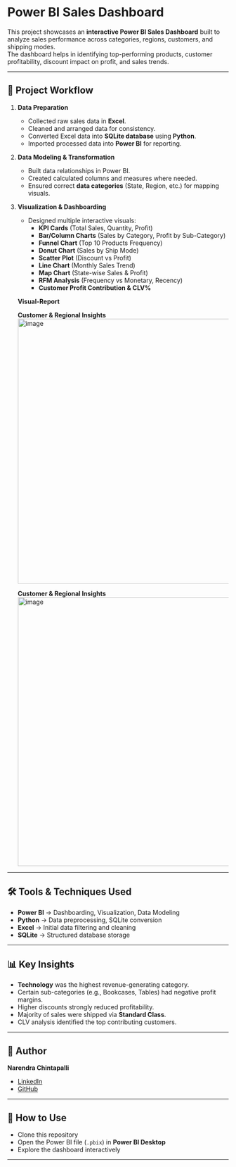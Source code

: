 # Power BI Sales Dashboard

This project showcases an **interactive Power BI Sales Dashboard** built to analyze sales performance across categories, regions, customers, and shipping modes.  
The dashboard helps in identifying top-performing products, customer profitability, discount impact on profit, and sales trends.

---

## 🚀 Project Workflow
1. **Data Preparation**
   - Collected raw sales data in **Excel**.  
   - Cleaned and arranged data for consistency.  
   - Converted Excel data into **SQLite database** using **Python**.  
   - Imported processed data into **Power BI** for reporting.  

2. **Data Modeling & Transformation**
   - Built data relationships in Power BI.  
   - Created calculated columns and measures where needed.  
   - Ensured correct **data categories** (State, Region, etc.) for mapping visuals.  

3. **Visualization & Dashboarding**
   - Designed multiple interactive visuals:  
     - **KPI Cards** (Total Sales, Quantity, Profit)  
     - **Bar/Column Charts** (Sales by Category, Profit by Sub-Category)  
     - **Funnel Chart** (Top 10 Products Frequency)  
     - **Donut Chart** (Sales by Ship Mode)  
     - **Scatter Plot** (Discount vs Profit)  
     - **Line Chart** (Monthly Sales Trend)  
     - **Map Chart** (State-wise Sales & Profit)  
     - **RFM Analysis** (Frequency vs Monetary, Recency)  
     - **Customer Profit Contribution & CLV%**

   **Visual-Report**

    **Customer & Regional Insights**
     <img width="1128" height="602" alt="image" src="https://github.com/user-attachments/assets/1792344b-2895-41db-ae70-ff19c94ecfb6" />

    **Customer & Regional Insights**
     <img width="1132" height="611" alt="image" src="https://github.com/user-attachments/assets/8dd8ebf2-be60-4108-8748-45ab43fc7658" />



---

## 🛠️ Tools & Techniques Used
- **Power BI** → Dashboarding, Visualization, Data Modeling  
- **Python** → Data preprocessing, SQLite conversion  
- **Excel** → Initial data filtering and cleaning  
- **SQLite** → Structured database storage  

---

## 📊 Key Insights
- **Technology** was the highest revenue-generating category.  
- Certain sub-categories (e.g., Bookcases, Tables) had negative profit margins.  
- Higher discounts strongly reduced profitability.  
- Majority of sales were shipped via **Standard Class**.  
- CLV analysis identified the top contributing customers.  

---

## 👤 Author
**Narendra Chintapalli**  
- [LinkedIn](https://www.linkedin.com/in/narendra27)  
- [GitHub](https://github.com/NarendraChintapalli)
  
---

## 📌 How to Use
- Clone this repository  
- Open the Power BI file (`.pbix`) in **Power BI Desktop**  
- Explore the dashboard interactively  

---
